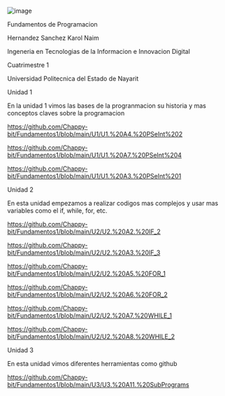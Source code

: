![image](https://github.com/user-attachments/assets/8c5ebfdd-c8ef-4dec-a0c5-3a192aec57b3)

Fundamentos de Programacion

Hernandez Sanchez Karol Naim

Ingeneria en Tecnologias de la Informacion e Innovacion Digital

Cuatrimestre 1

Universidad Politecnica del Estado de Nayarit

Unidad 1

En la unidad 1 vimos las bases de la progranmacion su historia y mas conceptos claves sobre la programacion

https://github.com/Chappy-bit/Fundamentos1/blob/main/U1/U1.%20A4.%20PSeInt%202

https://github.com/Chappy-bit/Fundamentos1/blob/main/U1/U1.%20A7.%20PSeInt%204

https://github.com/Chappy-bit/Fundamentos1/blob/main/U1/U1.%20A3.%20PSeInt%201

Unidad 2

En esta unidad  empezamos a realizar codigos mas complejos y usar mas variables como el if, while, for, etc.

https://github.com/Chappy-bit/Fundamentos1/blob/main/U2/U2.%20A2.%20IF_2

https://github.com/Chappy-bit/Fundamentos1/blob/main/U2/U2.%20A3.%20IF_3

https://github.com/Chappy-bit/Fundamentos1/blob/main/U2/U2.%20A5.%20FOR_1

https://github.com/Chappy-bit/Fundamentos1/blob/main/U2/U2.%20A6.%20FOR_2

https://github.com/Chappy-bit/Fundamentos1/blob/main/U2/U2.%20A7.%20WHILE_1

https://github.com/Chappy-bit/Fundamentos1/blob/main/U2/U2.%20A8.%20WHILE_2

Unidad 3 

En esta unidad vimos diferentes herramientas como github

https://github.com/Chappy-bit/Fundamentos1/blob/main/U3/U3.%20A11.%20SubPrograms
